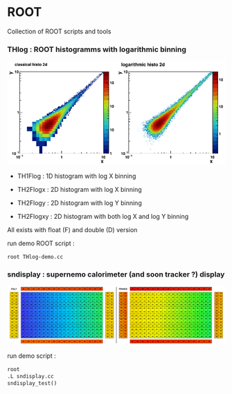 # ROOT

Collection of ROOT scripts and tools

### THlog : ROOT histogramms with logarithmic binning

![THlog screenshot](THlog-demo.png)

- TH1Flog  : 1D histogram with log X binning

- TH2Flogx  : 2D histogram with log X binning
- TH2Flogy  : 2D histogram with log Y binning
- TH2Flogxy : 2D histogram with both log X and log Y binning

All exists with float (F) and double (D) version
   
run demo ROOT script :
```	  
root THlog-demo.cc
```

### sndisplay : supernemo calorimeter (and soon tracker ?) display

![THlog screenshot](sndisplay.png)

run demo script :
```	  
root
.L sndisplay.cc
sndisplay_test()
```
